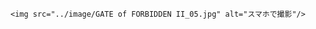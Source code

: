 <html>
  <head>
    <title>画像ページ</title>
  </head>
  <body>
    
    <img src="../image/GATE of FORBIDDEN II_05.jpg" alt="スマホで撮影"/>
    
  </body>
</html>

